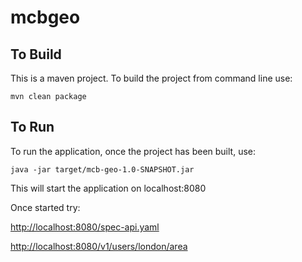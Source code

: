 # mcbgeo

## To Build

This is a maven project. To build the project from command line use:

```
mvn clean package
```

## To Run

To run the application, once the project has been built, use:

```
java -jar target/mcb-geo-1.0-SNAPSHOT.jar
```

This will start the application on localhost:8080

Once started try:

[http://localhost:8080/spec-api.yaml](http://localhost:8080/spec-api.yaml)

[http://localhost:8080/v1/users/london/area](http://localhost:8080/v1/users/london/area)
